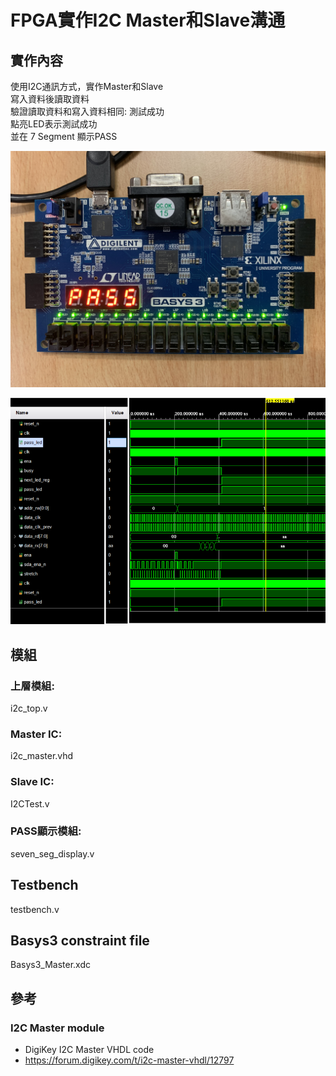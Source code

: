 # FPGA實作I2C Master和Slave溝通

## 實作內容
使用I2C通訊方式，實作Master和Slave <BR>
寫入資料後讀取資料<BR>
驗證讀取資料和寫入資料相同: 測試成功 <BR>
點亮LED表示測試成功<BR>
並在 7 Segment 顯示PASS<BR>

![alt text](fpga.jpg)

![alt text](post_imp_sim.png)
## 模組
### 上層模組: 
i2c_top.v
### Master IC: 
i2c_master.vhd
### Slave IC: 
I2CTest.v
### PASS顯示模組: 
seven_seg_display.v

## Testbench
testbench.v

## Basys3 constraint file
Basys3_Master.xdc


## 參考
### I2C Master module
- DigiKey I2C Master VHDL code
- https://forum.digikey.com/t/i2c-master-vhdl/12797
 
